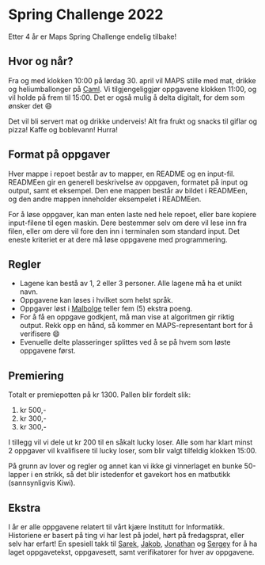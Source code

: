# Spring Challenge 2022
Etter 4 år er Maps Spring Challenge endelig tilbake!

## Hvor og når?
Fra og med klokken 10:00 på lørdag 30. april vil MAPS stille med mat, drikke og heliumballonger på [Caml](https://ifirom.no/3/3438). Vi tilgjengeliggjør oppgavene klokken 11:00, og vil holde på frem til 15:00. Det er også mulig å delta digitalt, for dem som ønsker det 😄

Det vil bli servert mat og drikke underveis! Alt fra frukt og snacks til giflar og pizza! Kaffe og boblevann! Hurra!

## Format på oppgaver
Hver mappe i repoet består av to mapper, en README og en input-fil. READMEen gir en generell beskrivelse av oppgaven, formatet på input og output, samt et eksempel. Den ene mappen består av bildet i READMEen, og den andre mappen inneholder eksempelet i READMEen.

For å løse oppgaver, kan man enten laste ned hele repoet, eller bare kopiere input-filene til egen maskin. Dere bestemmer selv om dere vil lese inn fra filen, eller om dere vil fore den inn i terminalen som standard input. Det eneste kriteriet er at dere må løse oppgavene med programmering.

## Regler
- Lagene kan bestå av 1, 2 eller 3 personer. Alle lagene må ha et unikt navn.
- Oppgavene kan løses i hvilket som helst språk.
- Oppgaver løst i [Malbolge](https://esolangs.org/wiki/Malbolge) teller fem (5) ekstra poeng.
- For å få en oppgave godkjent, må man vise at algoritmen gir riktig output. Rekk opp en hånd, så kommer
en MAPS-representant bort for å verifisere 😄
- Evenuelle delte plasseringer splittes ved å se på hvem som løste oppgavene først.

## Premiering
Totalt er premiepotten på kr 1300. Pallen blir fordelt slik:
1. kr 500,-
2. kr 300,-
3. kr 300,-

I tillegg vil vi dele ut kr 200 til en såkalt lucky loser. Alle som har klart minst 2 oppgaver vil kvalifisere til lucky loser, som blir valgt tilfeldig klokken 15:00.

På grunn av lover og regler og annet kan vi ikke gi vinnerlaget en bunke 50-lapper i en strikk, så det blir istedenfor et gavekort hos en matbutikk (sannsynligvis Kiwi).

## Ekstra
I år er alle oppgavene relatert til vårt kjære Institutt for Informatikk. Historiene er basert på ting vi har lest på jodel, hørt på fredagsprat, eller selv har erfart! En spesiell takk til [Sarek](https://github.com/sarsko), [Jakob](https://github.com/jakobkhansen), [Jonathan](https://github.com/wardell894) og [Sergey](https://github.com/sergiosja) for å ha laget oppgavetekst, oppgavesett, samt verifikatorer for hver av oppgavene.
